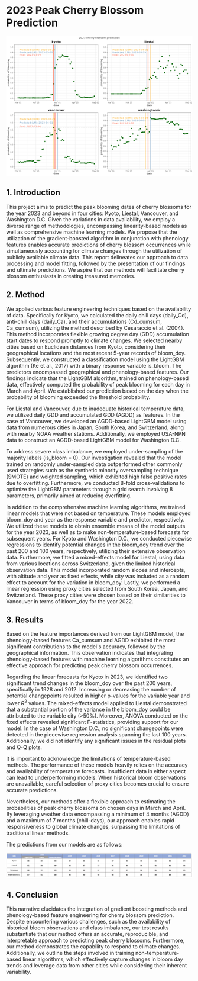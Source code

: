 # 2023 Peak Cherry Blossom Prediction

![](./2023_cb_pred.png)

## 1. Introduction

This project aims to predict the peak blooming dates of cherry blossoms for the year 2023 and beyond in four cities: Kyoto, Liestal, Vancouver, and Washington D.C. Given the variations in data availability, we employ a diverse range of methodologies, encompassing linearity-based models as well as comprehensive machine learning models. We propose that the utilization of the gradient-boosted algorithm in conjunction with phenology features enables accurate predictions of cherry blossom occurrences while simultaneously accounting for climate changes through the utilization of publicly available climate data. This report delineates our approach to data processing and model fitting, followed by the presentation of our findings and ultimate predictions. We aspire that our methods will facilitate cherry blossom enthusiasts in creating treasured memories.

## 2. Method

We applied various feature engineering techniques based on the availability of data. Specifically for Kyoto, we calculated the daily chill days (daily_Cd), anti-chill days (daily_Ca), and their accumulations (Cd_cumsum, Ca_cumsum), utilizing the method described by Cesaraccio et al. (2004). This method incorporates flexible growing degree day (GDD) accumulation start dates to respond promptly to climate changes. We selected nearby cities based on Euclidean distances from Kyoto, considering their geographical locations and the most recent 5-year records of bloom_doy. Subsequently, we constructed a classification model using the LightGBM algorithm (Ke et al., 2017) with a binary response variable is_bloom. The predictors encompassed geographical and phenology-based features. Our findings indicate that the LightGBM algorithm, trained on phenology-based data, effectively computed the probability of peak blooming for each day in March and April. We established our prediction based on the day when the probability of blooming exceeded the threshold probability.

For Liestal and Vancouver, due to inadequate historical temperature data, we utilized daily_GDD and accumulated GDD (AGDD) as features. In the case of Vancouver, we developed an AGDD-based LightGBM model using data from numerous cities in Japan, South Korea, and Switzerland, along with nearby NOAA weather stations. Additionally, we employed USA-NPN data to construct an AGDD-based LightGBM model for Washington D.C.

To address severe class imbalance, we employed under-sampling of the majority labels (is_bloom = 0). Our investigation revealed that the model trained on randomly under-sampled data outperformed other commonly used strategies such as the synthetic minority oversampling technique (SMOTE) and weighted sampling, which exhibited high false positive rates due to overfitting. Furthermore, we conducted 8-fold cross-validations to optimize the LightGBM parameters through a grid search involving 8 parameters, primarily aimed at reducing overfitting.

In addition to the comprehensive machine learning algorithms, we trained linear models that were not based on temperature. These models employed bloom_doy and year as the response variable and predictor, respectively. We utilized these models to obtain ensemble means of the model outputs for the year 2023, as well as to make non-temperature-based forecasts for subsequent years. For Kyoto and Washington D.C., we conducted piecewise regressions to identify potential changes in the bloom_doy trend over the past 200 and 100 years, respectively, utilizing their extensive observation data. Furthermore, we fitted a mixed-effects model for Liestal, using data from various locations across Switzerland, given the limited historical observation data. This model incorporated random slopes and intercepts, with altitude and year as fixed effects, while city was included as a random effect to account for the variation in bloom_doy. Lastly, we performed a linear regression using proxy cities selected from South Korea, Japan, and Switzerland. These proxy cities were chosen based on their similarities to Vancouver in terms of bloom_doy for the year 2022.

## 3. Results

Based on the feature importances derived from our LightGBM model, the phenology-based features Ca_cumsum and AGDD exhibited the most significant contributions to the model's accuracy, followed by the geographical information. This observation indicates that integrating phenology-based features with machine learning algorithms constitutes an effective approach for predicting peak cherry blossom occurrences.

Regarding the linear forecasts for Kyoto in 2023, we identified two significant trend changes in the bloom_doy over the past 200 years, specifically in 1928 and 2012. Increasing or decreasing the number of potential changepoints resulted in higher p-values for the variable year and lower $R^2$ values. The mixed-effects model applied to Liestal demonstrated that a substantial portion of the variance in the bloom_doy could be attributed to the variable city (>50%). Moreover, ANOVA conducted on the fixed effects revealed significant F-statistics, providing support for our model. In the case of Washington D.C., no significant changepoints were detected in the piecewise regression analysis spanning the last 100 years. Additionally, we did not identify any significant issues in the residual plots and Q-Q plots.

It is important to acknowledge the limitations of temperature-based methods. The performance of these models heavily relies on the accuracy and availability of temperature forecasts. Insufficient data in either aspect can lead to underperforming models. When historical bloom observations are unavailable, careful selection of proxy cities becomes crucial to ensure accurate predictions.

Nevertheless, our methods offer a flexible approach to estimating the probabilities of peak cherry blossoms on chosen days in March and April. By leveraging weather data encompassing a minimum of 4 months (AGDD) and a maximum of 7 months (chill-days), our approach enables rapid responsiveness to global climate changes, surpassing the limitations of traditional linear methods.

The predictions from our models are as follows:

![](./2023_cb_pred_table.png)

## 4. Conclusion

This narrative elucidates the integration of gradient boosting methods and phenology-based feature engineering for cherry blossom prediction. Despite encountering various challenges, such as the availability of historical bloom observations and class imbalance, our test results substantiate that our method offers an accurate, reproducible, and interpretable approach to predicting peak cherry blossoms. Furthermore, our method demonstrates the capability to respond to climate changes. Additionally, we outline the steps involved in training non-temperature-based linear algorithms, which effectively capture changes in bloom day trends and leverage data from other cities while considering their inherent variability.
